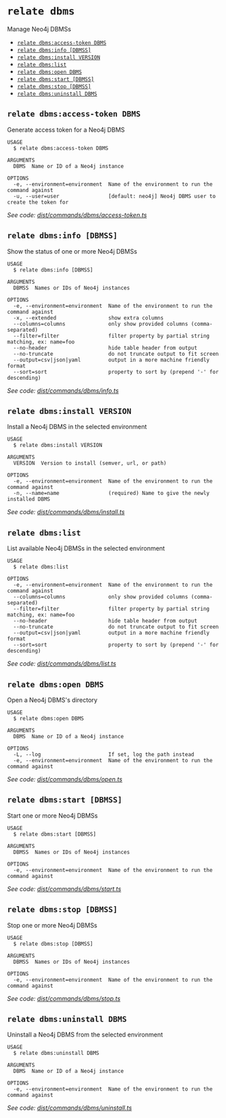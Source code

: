 `relate dbms`
=============

Manage Neo4j DBMSs

* [`relate dbms:access-token DBMS`](#relate-dbmsaccess-token-dbms)
* [`relate dbms:info [DBMSS]`](#relate-dbmsinfo-dbmss)
* [`relate dbms:install VERSION`](#relate-dbmsinstall-version)
* [`relate dbms:list`](#relate-dbmslist)
* [`relate dbms:open DBMS`](#relate-dbmsopen-dbms)
* [`relate dbms:start [DBMSS]`](#relate-dbmsstart-dbmss)
* [`relate dbms:stop [DBMSS]`](#relate-dbmsstop-dbmss)
* [`relate dbms:uninstall DBMS`](#relate-dbmsuninstall-dbms)

## `relate dbms:access-token DBMS`

Generate access token for a Neo4j DBMS

```
USAGE
  $ relate dbms:access-token DBMS

ARGUMENTS
  DBMS  Name or ID of a Neo4j instance

OPTIONS
  -e, --environment=environment  Name of the environment to run the command against
  -u, --user=user                [default: neo4j] Neo4j DBMS user to create the token for
```

_See code: [dist/commands/dbms/access-token.ts](https://github.com/neo-technology/relate/blob/v1.0.1-alpha.1/dist/commands/dbms/access-token.ts)_

## `relate dbms:info [DBMSS]`

Show the status of one or more Neo4j DBMSs

```
USAGE
  $ relate dbms:info [DBMSS]

ARGUMENTS
  DBMSS  Names or IDs of Neo4j instances

OPTIONS
  -e, --environment=environment  Name of the environment to run the command against
  -x, --extended                 show extra columns
  --columns=columns              only show provided columns (comma-separated)
  --filter=filter                filter property by partial string matching, ex: name=foo
  --no-header                    hide table header from output
  --no-truncate                  do not truncate output to fit screen
  --output=csv|json|yaml         output in a more machine friendly format
  --sort=sort                    property to sort by (prepend '-' for descending)
```

_See code: [dist/commands/dbms/info.ts](https://github.com/neo-technology/relate/blob/v1.0.1-alpha.1/dist/commands/dbms/info.ts)_

## `relate dbms:install VERSION`

Install a Neo4j DBMS in the selected environment

```
USAGE
  $ relate dbms:install VERSION

ARGUMENTS
  VERSION  Version to install (semver, url, or path)

OPTIONS
  -e, --environment=environment  Name of the environment to run the command against
  -n, --name=name                (required) Name to give the newly installed DBMS
```

_See code: [dist/commands/dbms/install.ts](https://github.com/neo-technology/relate/blob/v1.0.1-alpha.1/dist/commands/dbms/install.ts)_

## `relate dbms:list`

List available Neo4j DBMSs in the selected environment

```
USAGE
  $ relate dbms:list

OPTIONS
  -e, --environment=environment  Name of the environment to run the command against
  --columns=columns              only show provided columns (comma-separated)
  --filter=filter                filter property by partial string matching, ex: name=foo
  --no-header                    hide table header from output
  --no-truncate                  do not truncate output to fit screen
  --output=csv|json|yaml         output in a more machine friendly format
  --sort=sort                    property to sort by (prepend '-' for descending)
```

_See code: [dist/commands/dbms/list.ts](https://github.com/neo-technology/relate/blob/v1.0.1-alpha.1/dist/commands/dbms/list.ts)_

## `relate dbms:open DBMS`

Open a Neo4j DBMS's directory

```
USAGE
  $ relate dbms:open DBMS

ARGUMENTS
  DBMS  Name or ID of a Neo4j instance

OPTIONS
  -L, --log                      If set, log the path instead
  -e, --environment=environment  Name of the environment to run the command against
```

_See code: [dist/commands/dbms/open.ts](https://github.com/neo-technology/relate/blob/v1.0.1-alpha.1/dist/commands/dbms/open.ts)_

## `relate dbms:start [DBMSS]`

Start one or more Neo4j DBMSs

```
USAGE
  $ relate dbms:start [DBMSS]

ARGUMENTS
  DBMSS  Names or IDs of Neo4j instances

OPTIONS
  -e, --environment=environment  Name of the environment to run the command against
```

_See code: [dist/commands/dbms/start.ts](https://github.com/neo-technology/relate/blob/v1.0.1-alpha.1/dist/commands/dbms/start.ts)_

## `relate dbms:stop [DBMSS]`

Stop one or more Neo4j DBMSs

```
USAGE
  $ relate dbms:stop [DBMSS]

ARGUMENTS
  DBMSS  Names or IDs of Neo4j instances

OPTIONS
  -e, --environment=environment  Name of the environment to run the command against
```

_See code: [dist/commands/dbms/stop.ts](https://github.com/neo-technology/relate/blob/v1.0.1-alpha.1/dist/commands/dbms/stop.ts)_

## `relate dbms:uninstall DBMS`

Uninstall a Neo4j DBMS from the selected environment

```
USAGE
  $ relate dbms:uninstall DBMS

ARGUMENTS
  DBMS  Name or ID of a Neo4j instance

OPTIONS
  -e, --environment=environment  Name of the environment to run the command against
```

_See code: [dist/commands/dbms/uninstall.ts](https://github.com/neo-technology/relate/blob/v1.0.1-alpha.1/dist/commands/dbms/uninstall.ts)_
